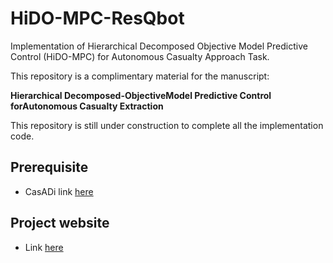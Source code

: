 # HiDO-MPC-ResQbot
Implementation of Hierarchical Decomposed Objective Model Predictive Control (HiDO-MPC) for Autonomous Casualty Approach Task.

This repository is a complimentary material for the manuscript:

  **Hierarchical Decomposed-ObjectiveModel Predictive Control forAutonomous Casualty Extraction**
  
This repository is still under construction to complete all the implementation code.

## Prerequisite
- CasADi link [here](https://web.casadi.org/)

## Project website
- Link [here](https://sites.google.com/view/hido-mpc-resqbot)
